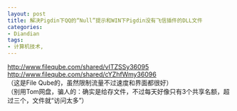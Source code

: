 ```yaml
---
layout: post
title: 解决Pigdin下QQ的“Null”提示和WIN下Pigdin没有飞信插件的DLL文件
categories:
- Diandian
tags:
- 计算机技术, 
---
```

http://www.fileqube.com/shared/vITZSSy36095
<br />http://www.fileqube.com/shared/cYZhfWmy36096
<br />（这是File Qube的，虽然限制流量不过速度和界面都很好）
<br />（别用Tom网盘，骗人的：确实是给存文件，不过每天好像只有3个共享名额，超过三个，文件就“访问太多”）